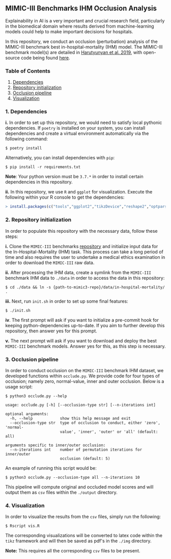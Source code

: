 ## MIMIC-III Benchmarks IHM Occlusion Analysis

Explainability in AI is a very important and crucial research field, particularly in the biomedical domain where results derived from machine-learning models could help to make important decisions for hospitals.

In this repository, we conduct an occlusion (perturbation) analysis of the MIMIC-III benchmark best in-hospital-mortality (IHM) model. The MIMIC-III benchmark model(s) are detailed in [Harutyunyan et al. 2019](https://arxiv.org/abs/1703.07771), with open-source code being found [here](https://github.com/YerevaNN/mimic3-benchmarks).

### Table of Contents
1. [Dependencies](#1-Dependencies) 
2. [Repository initialization](#2-Repository-initialization)
3. [Occlusion pipeline](#3-Occlusion-pipeline)
4. [Visualization](#4-Visualization)

### 1. Dependencies

**i.** In order to set up this repository, we would need to satisfy local pythonic dependencies. If `poetry` is installed on your system, you can install dependencies and create a virtual environment automatically via the following command:

```shell
$ poetry install
```

Alternatively, you can install dependencies with `pip`:

```shell
$ pip install -r requirements.txt
```

**Note**: Your python version must be `3.7.*` in order to install certain dependencies in this repository. 

**ii.** In this repository, we use `R` and `ggplot` for visualization. Execute the following within your R console to get the dependencies:

```r
> install.packages(c("tools","ggplot2","tikzDevice","reshape2","optparse"))
```

### 2. Repository initialization

In order to populate this repository with the necessary data, follow these steps:

**i.** Clone the `MIMIC-III` benchmarks [repository](https://github.com/YerevaNN/mimic3-benchmarks) and initialize input data for the In-Hospital-Mortality (IHM) task. This process can take a long period of time and also requires the user to undertake a medical ethics examination in order to download the `MIMIC-III` raw data.

**ii.** After processing the IHM data, create a symlink from the `MIMIC-III` benchmark IHM data to `./data` in order to access the data in this repository:

```shell
$ cd ./data && ln -s {path-to-mimic3-repo}/data/in-hospital-mortality/ .
```

**iii.** Next, run `init.sh` in order to set up some final features:

```shell
$ ./init.sh
```

**iv**. The first prompt will ask if you want to initialize a pre-commit hook for keeping python-dependencies up-to-date. If you aim to further develop this repository, then answer yes for this prompt.

**v.** The next prompt will ask if you want to download and deploy the best `MIMIC-III` benchmark models. Answer yes for this, as this step is necessary.

### 3. Occlusion pipeline

In order to conduct occlusion on the `MIMIC-III` benchmark IHM dataset, we developed functions within `occlude.py`. We provide code for four types of occlusion; namely zero, normal-value, inner and outer occlusion. Below is a usage script:

```
$ python3 occlude.py --help

usage: occlude.py [-h] [--occlusion-type str] [--n-iterations int]

optional arguments:
  -h, --help            show this help message and exit
  --occlusion-type str  type of occlusion to conduct, either 'zero', 'normal-
                        value', 'inner', 'outer' or 'all' (default: all)

arguments specific to inner/outer occlusion:
  --n-iterations int    number of permutation iterations for inner/outer
                        occlusion (default: 5)
```

An example of running this script would be:

```shell
$ python3 occlude.py --occlusion-type all --n-iterations 10
```

This pipeline will compute original and occluded model scores and will output them as `csv` files within the `./output` directory.

### 4. Visualization

In order to visualize the results from the `csv` files, simply run the following:

```shell
$ Rscript vis.R
```

The corresponding visualizations will be converted to latex code within the `tikz` framework and will then be saved as pdf's in the `./img` directory.

**Note:** This requires all the corresponding `csv` files to be present. 
